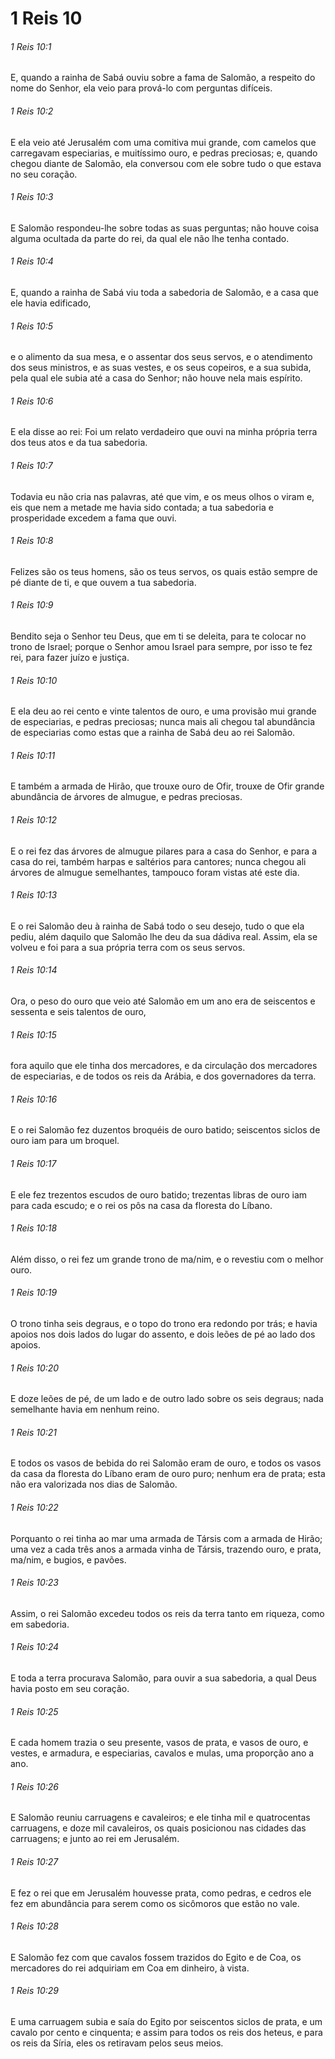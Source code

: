 # 1 Reis 10

###### 1 Reis 10:1

E, quando a rainha de Sabá ouviu sobre a fama de Salomão, a respeito do nome do Senhor, ela veio para prová-lo com perguntas difíceis.

###### 1 Reis 10:2

E ela veio até Jerusalém com uma comitiva mui grande, com camelos que carregavam especiarias, e muitíssimo ouro, e pedras preciosas; e, quando chegou diante de Salomão, ela conversou com ele sobre tudo o que estava no seu coração.

###### 1 Reis 10:3

E Salomão respondeu-lhe sobre todas as suas perguntas; não houve coisa alguma ocultada da parte do rei, da qual ele não lhe tenha contado.

###### 1 Reis 10:4

E, quando a rainha de Sabá viu toda a sabedoria de Salomão, e a casa que ele havia edificado,

###### 1 Reis 10:5

e o alimento da sua mesa, e o assentar dos seus servos, e o atendimento dos seus ministros, e as suas vestes, e os seus copeiros, e a sua subida, pela qual ele subia até a casa do Senhor; não houve nela mais espírito.

###### 1 Reis 10:6

E ela disse ao rei: Foi um relato verdadeiro que ouvi na minha própria terra dos teus atos e da tua sabedoria.

###### 1 Reis 10:7

Todavia eu não cria nas palavras, até que vim, e os meus olhos o viram e, eis que nem a metade me havia sido contada; a tua sabedoria e prosperidade excedem a fama que ouvi.

###### 1 Reis 10:8

Felizes são os teus homens, são os teus servos, os quais estão sempre de pé diante de ti, e que ouvem a tua sabedoria.

###### 1 Reis 10:9

Bendito seja o Senhor teu Deus, que em ti se deleita, para te colocar no trono de Israel; porque o Senhor amou Israel para sempre, por isso te fez rei, para fazer juízo e justiça.

###### 1 Reis 10:10

E ela deu ao rei cento e vinte talentos de ouro, e uma provisão mui grande de especiarias, e pedras preciosas; nunca mais ali chegou tal abundância de especiarias como estas que a rainha de Sabá deu ao rei Salomão.

###### 1 Reis 10:11

E também a armada de Hirão, que trouxe ouro de Ofir, trouxe de Ofir grande abundância de árvores de almugue, e pedras preciosas.

###### 1 Reis 10:12

E o rei fez das árvores de almugue pilares para a casa do Senhor, e para a casa do rei, também harpas e saltérios para cantores; nunca chegou ali árvores de almugue semelhantes, tampouco foram vistas até este dia.

###### 1 Reis 10:13

E o rei Salomão deu à rainha de Sabá todo o seu desejo, tudo o que ela pediu, além daquilo que Salomão lhe deu da sua dádiva real. Assim, ela se volveu e foi para a sua própria terra com os seus servos.

###### 1 Reis 10:14

Ora, o peso do ouro que veio até Salomão em um ano era de seiscentos e sessenta e seis talentos de ouro,

###### 1 Reis 10:15

fora aquilo que ele tinha dos mercadores, e da circulação dos mercadores de especiarias, e de todos os reis da Arábia, e dos governadores da terra.

###### 1 Reis 10:16

E o rei Salomão fez duzentos broquéis de ouro batido; seiscentos siclos de ouro iam para um broquel.

###### 1 Reis 10:17

E ele fez trezentos escudos de ouro batido; trezentas libras de ouro iam para cada escudo; e o rei os pôs na casa da floresta do Líbano.

###### 1 Reis 10:18

Além disso, o rei fez um grande trono de ma/nim, e o revestiu com o melhor ouro.

###### 1 Reis 10:19

O trono tinha seis degraus, e o topo do trono era redondo por trás; e havia apoios nos dois lados do lugar do assento, e dois leões de pé ao lado dos apoios.

###### 1 Reis 10:20

E doze leões de pé, de um lado e de outro lado sobre os seis degraus; nada semelhante havia em nenhum reino.

###### 1 Reis 10:21

E todos os vasos de bebida do rei Salomão eram de ouro, e todos os vasos da casa da floresta do Líbano eram de ouro puro; nenhum era de prata; esta não era valorizada nos dias de Salomão.

###### 1 Reis 10:22

Porquanto o rei tinha ao mar uma armada de Társis com a armada de Hirão; uma vez a cada três anos a armada vinha de Társis, trazendo ouro, e prata, ma/nim, e bugios, e pavões.

###### 1 Reis 10:23

Assim, o rei Salomão excedeu todos os reis da terra tanto em riqueza, como em sabedoria.

###### 1 Reis 10:24

E toda a terra procurava Salomão, para ouvir a sua sabedoria, a qual Deus havia posto em seu coração.

###### 1 Reis 10:25

E cada homem trazia o seu presente, vasos de prata, e vasos de ouro, e vestes, e armadura, e especiarias, cavalos e mulas, uma proporção ano a ano.

###### 1 Reis 10:26

E Salomão reuniu carruagens e cavaleiros; e ele tinha mil e quatrocentas carruagens, e doze mil cavaleiros, os quais posicionou nas cidades das carruagens; e junto ao rei em Jerusalém.

###### 1 Reis 10:27

E fez o rei que em Jerusalém houvesse prata, como pedras, e cedros ele fez em abundância para serem como os sicômoros que estão no vale.

###### 1 Reis 10:28

E Salomão fez com que cavalos fossem trazidos do Egito e de Coa, os mercadores do rei adquiriam em Coa em dinheiro, à vista.

###### 1 Reis 10:29

E uma carruagem subia e saía do Egito por seiscentos siclos de prata, e um cavalo por cento e cinquenta; e assim para todos os reis dos heteus, e para os reis da Síria, eles os retiravam pelos seus meios.

